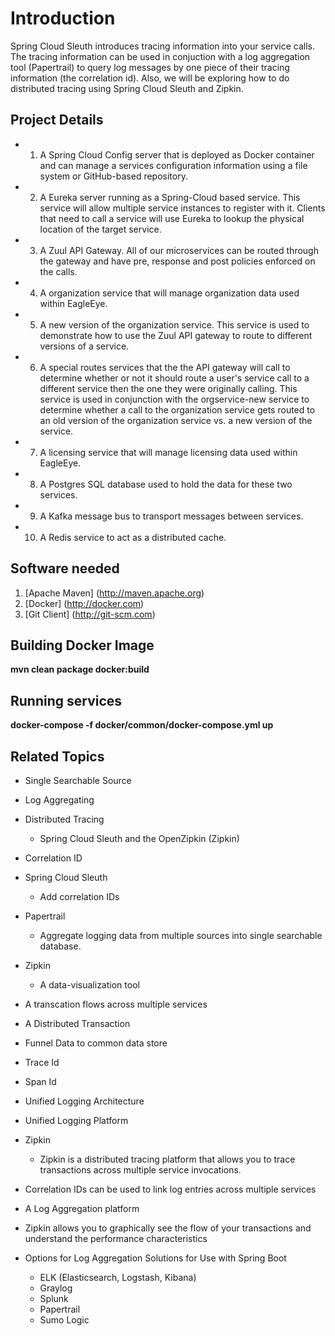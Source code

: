 # Introduction
Spring Cloud Sleuth introduces tracing information into your service calls. The tracing information can be used in conjuction with a log aggregation tool (Papertrail) to query log messages by one piece of their tracing information (the correlation id).  Also, we will be exploring how to do distributed tracing using Spring Cloud Sleuth and Zipkin.     

## Project Details

- 1.  A Spring Cloud Config server that is deployed as Docker container and can manage a services configuration information using a file system or GitHub-based repository.

- 2.  A Eureka server running as a Spring-Cloud based service.  This service will allow multiple service instances to register with it.  Clients that need to call a service will use Eureka to lookup the physical location of the target service.

- 3.  A Zuul API Gateway.  All of our microservices can be routed through the gateway and have pre, response and post policies enforced on the calls.

- 4.  A organization service that will manage organization data used within EagleEye.

- 5.  A new version of the organization service.  This service is used to demonstrate how to use the Zuul API gateway to route to different versions of a service.

- 6.  A special routes services that the the API gateway will call to determine whether or not it should route a user's service call to a different service then the one they were originally calling.  This service is used in conjunction with the orgservice-new service to determine whether a call to the organization service gets routed to an old version of the organization service vs. a new version of the service.

- 7.  A licensing service that will manage licensing data used within EagleEye.

- 8.  A Postgres SQL database used to hold the data for these two services.

- 9.  A Kafka message bus to transport messages between services.

- 10. A Redis service to act as a distributed cache.

## Software needed
1.	[Apache Maven] (http://maven.apache.org)
2.	[Docker] (http://docker.com)
3.	[Git Client] (http://git-scm.com)


## Building Docker Image


   **mvn clean package docker:build**


## Running services 

   **docker-compose -f docker/common/docker-compose.yml up**

## Related Topics

- Single Searchable Source
- Log Aggregating
- Distributed Tracing
  - Spring Cloud Sleuth and the OpenZipkin (Zipkin)
- Correlation ID

- Spring Cloud Sleuth
  - Add correlation IDs
- Papertrail
  - Aggregate logging data from multiple sources into single searchable database.
- Zipkin

  - A data-visualization tool

- A transcation flows across multiple services
- A Distributed Transaction
- Funnel Data to common data store

- Trace Id
- Span Id

- Unified Logging Architecture
- Unified Logging Platform
- Zipkin

  - Zipkin is a distributed tracing platform that allows you to trace transactions across multiple service invocations.

- Correlation IDs can be used to link log entries across multiple services
- A Log Aggregation platform
- Zipkin allows you to graphically see the flow of your transactions and understand the performance characteristics

- Options for Log Aggregation Solutions for Use with Spring Boot
  - ELK (Elasticsearch, Logstash, Kibana)
  - Graylog
  - Splunk
  - Papertrail
  - Sumo Logic